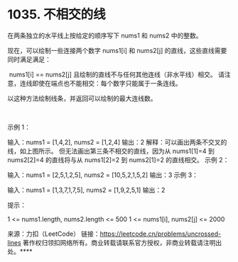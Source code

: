 # 1035. 不相交的线

在两条独立的水平线上按给定的顺序写下 nums1 和 nums2 中的整数。

现在，可以绘制一些连接两个数字 nums1[i] 和 nums2[j] 的直线，这些直线需要同时满足满足：

 nums1[i] == nums2[j]
且绘制的直线不与任何其他连线（非水平线）相交。
请注意，连线即使在端点也不能相交：每个数字只能属于一条连线。

以这种方法绘制线条，并返回可以绘制的最大连线数。

 

示例 1：


输入：nums1 = [1,4,2], nums2 = [1,2,4]
输出：2
解释：可以画出两条不交叉的线，如上图所示。 
但无法画出第三条不相交的直线，因为从 nums1[1]=4 到 nums2[2]=4 的直线将与从 nums1[2]=2 到 nums2[1]=2 的直线相交。
示例 2：

输入：nums1 = [2,5,1,2,5], nums2 = [10,5,2,1,5,2]
输出：3
示例 3：

输入：nums1 = [1,3,7,1,7,5], nums2 = [1,9,2,5,1]
输出：2
 

提示：

1 <= nums1.length, nums2.length <= 500
1 <= nums1[i], nums2[j] <= 2000

来源：力扣（LeetCode）
链接：https://leetcode.cn/problems/uncrossed-lines
著作权归领扣网络所有。商业转载请联系官方授权，非商业转载请注明出处。****